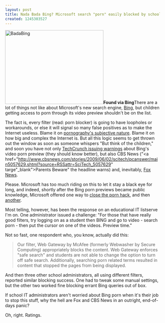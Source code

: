 ```yaml
---
layout: post
title: Nada Bada Bing? Microsoft search "porn" easily blocked by schools
created: 1245303527
---
```

<span class="inline inline-right"><img src="http://www.morisy.com/files/images/Sopr_Bada_Bing1.jpg" alt="BadaBing" title="BadaBing"  class="image image-_original " width="320" height="240" /><span class="caption" style="width: 318px;"><strong>Found via Bing</strong></span></span>There are a lot of things not like about Microsoft's new search engine, <a href="http://www.bing.com/" target="_blank">Bing</a>, but children getting access to porn through its video preview shouldn't be on the list. 

The fact is, every filter (read: porn blocker) is going to have loopholes or workarounds, or else it will signal so many false positives as to make the Internet useless. Blame it on <a href="http://en.wikipedia.org/wiki/I_know_it_when_I_see_it" target="_blank">pornography's subjective nature</a>. Blame it on how big and complex the Internet is. But all this logic seems to get thrown out the window as soon as someone whispers "But think of the children," and soon you have not only <a href="http://www.techcrunch.com/2009/06/01/badda-bing-indeed/" target="_blank">TechCrunch issuing warnings</a> about Bing's video porn preview (they should know better), but also CBS News ("<a href="http://www.cbsnews.com/stories/2009/06/02/scitech/pcanswer/main5057629.shtml?source=RSSattr=SciTech_5057629" targe"_blank">Parents Beware</a>" the headline warns) and, inevitably, <a href="http://www.foxnews.com/story/0,2933,524019,00.html">Fox News</a>.

Please. Microsoft has too much riding on this to let it stay a black eye for long, and indeed, shortly after the Bing porn previews became public knowledge, Microsoft offered one way to <a href="http://www.bing.com/community/blogs/search/archive/2009/06/04/smart-motion-preview-and-safesearch.aspx" target="_blank">close the porn hack</a>, and then <a href="http://www.bing.com/community/blogs/search/archive/2009/06/12/safe-search-update.aspx" target="_blank">another</a>.

Most telling, however, has  been the response on an educational IT listserve I'm on. One administrator issued a challenge: "For those that have really good filters, try logging on as a student then BING and go to video - search porn - then put the cursor on one of the videos. Preview time."

Not so fast, one respondent who, you know, actually did this:
<blockquote>Our filter, Web Gateway by McAfee (formerly Webwasher by Secure Computing) appropriately blocks the content. Web Gateway enforces "safe search" and students are not able to change the option to turn off safe search. Additionally, searching porn related terms resulted in content that stopped the pages from being displayed.</blockquote>

And then three other school administrators, all using different filters, reported similar blocking success. One had to tweak some manual settings, but the other two worked fine blocking errant Bing queries out of box.

If school IT administrators aren't worried about Bing porn when it's their job to stop this stuff, why the hell are Fox and CBS News in an outright, end-of-days panic?

Oh, right. Ratings.
